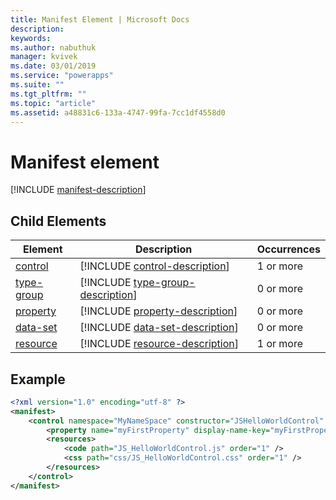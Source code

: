 ```yaml
---
title: Manifest Element | Microsoft Docs
description: 
keywords:
ms.author: nabuthuk
manager: kvivek
ms.date: 03/01/2019
ms.service: "powerapps"
ms.suite: ""
ms.tgt_pltfrm: ""
ms.topic: "article"
ms.assetid: a48831c6-133a-4747-99fa-7cc1df4558d0
---
```


# Manifest element

[!INCLUDE [manifest-description](includes/manifest-description.md)]

## Child Elements

|Element|Description|Occurrences|
|--|--|--|
|[control](control.md)|[!INCLUDE [control-description](includes/control-description.md)]|1 or more|
|[type-group](type-group.md)|[!INCLUDE [type-group-description](includes/type-group-description.md)]|0 or more|
|[property](property.md)|[!INCLUDE [property-description](includes/property-description.md)]|0 or more|
|[data-set](data-set.md)|[!INCLUDE [data-set-description](includes/data-set-description.md)]|0 or more|
|[resource](resources.md)|[!INCLUDE [resource-description](includes/resources-description.md)]|1 or more|

## Example

```xml
<?xml version="1.0" encoding="utf-8" ?>
<manifest>
	<control namespace="MyNameSpace" constructor="JSHelloWorldControl" version="1.0.0" display-name-key="JS_HelloWorldControl_Display_Key" description-key="JS_HelloWorldControl_Desc_Key" control-type="standard">
		<property name="myFirstProperty" display-name-key="myFirstProperty_Display_Key" description-key="myFirstProperty_Desc_Key" of-type="SingleLine.Text" usage="bound" required="true" />
		<resources>
			<code path="JS_HelloWorldControl.js" order="1" />
			<css path="css/JS_HelloWorldControl.css" order="1" />
		</resources>
	</control>
</manifest>
```


